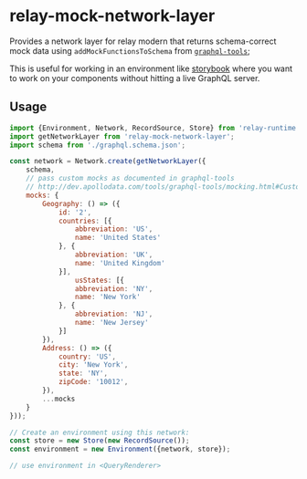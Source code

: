 # relay-mock-network-layer
Provides a network layer for relay modern that returns schema-correct mock data using `addMockFunctionsToSchema` from [`graphql-tools`](http://dev.apollodata.com/tools/graphql-tools/mocking.html#Default-mock-example);

This is useful for working in an environment like [storybook](https://github.com/storybooks/storybook) where you want to work on your components without hitting a live GraphQL server.

## Usage
```js
import {Environment, Network, RecordSource, Store} from 'relay-runtime';
import getNetworkLayer from 'relay-mock-network-layer';
import schema from './graphql.schema.json';

const network = Network.create(getNetworkLayer({
    schema,
    // pass custom mocks as documented in graphql-tools
    // http://dev.apollodata.com/tools/graphql-tools/mocking.html#Customizing-mocks
    mocks: {
        Geography: () => ({
            id: '2',
            countries: [{
                abbreviation: 'US',
                name: 'United States'
            }, {
                abbreviation: 'UK',
                name: 'United Kingdom'
            }],
                usStates: [{
                abbreviation: 'NY',
                name: 'New York'
            }, {
                abbreviation: 'NJ',
                name: 'New Jersey'
            }]
        }),
        Address: () => ({
            country: 'US',
            city: 'New York',
            state: 'NY',
            zipCode: '10012',
        }),
        ...mocks
    }
}));

// Create an environment using this network:
const store = new Store(new RecordSource());
const environment = new Environment({network, store});

// use environment in <QueryRenderer>

```